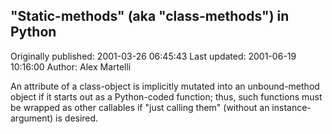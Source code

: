 ## "Static-methods" (aka "class-methods") in Python

Originally published: 2001-03-26 06:45:43
Last updated: 2001-06-19 10:16:00
Author: Alex Martelli

An attribute of a class-object is implicitly mutated into an unbound-method object if it starts out as a Python-coded function; thus, such functions must be wrapped as other callables if "just calling them" (without an instance-argument) is desired.